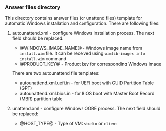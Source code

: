 ### Answer files directory

This directory contains answer files (or unattend files) template for automatic Windows installation and configuration.
There are following files:
   1. autounattend.xml - configure Windows installation process. The next field should be replaced:
      - @WINDOWS_IMAGE_NAME@ - Windows image name from `install.wim` file. It can be received using `wimlib-imagex info install.wim` command
      - @PRODUCT_KEY@ - Product key for corresponding Windows image

      There are two autounattend file templates:
      - autounattend.xml.uefi.in - for UEFI boot with GUID Partition Table (GPT)
      - autounattend.xml.bios.in - for BIOS boot with Master Boot Record (MBR) partition table
   2. unattend.xml - configure Windows OOBE process. The next field should be replaced:
      - @HOST_TYPE@ - Type of VM: `studio` or `client`
